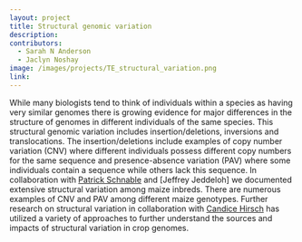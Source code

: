 ```yaml
---
layout: project
title: Structural genomic variation
description:
contributors:
  - Sarah N Anderson
  - Jaclyn Noshay
image: /images/projects/TE_structural_variation.png
link: 
---
```


While many biologists tend to think of individuals within a species as having very similar genomes there is growing evidence for major differences in the structure of genomes in different individuals of the same species.  This structural genomic variation includes insertion/deletions, inversions and translocations.  The insertion/deletions include examples of copy number variation (CNV) where different individuals possess different copy numbers for the same sequence and presence-absence variation (PAV) where some individuals contain a sequence while others lack this sequence.  In collaboration with [Patrick Schnable](https://schnablelab.plantgenomics.iastate.edu/) and [Jeffrey Jeddeloh] we documented extensive structural variation among maize inbreds.  There are numerous examples of CNV and PAV among different maize genotypes.  Further research on structural variation in collaboration with [Candice Hirsch](http://hirschlab.cfans.umn.edu/) has utilized a variety of approaches to further understand the sources and impacts of structural variation in crop genomes. 
